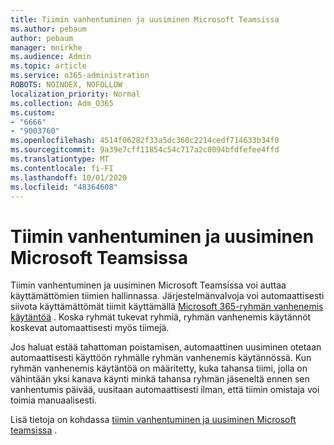```yaml
---
title: Tiimin vanhentuminen ja uusiminen Microsoft Teamsissa
ms.author: pebaum
author: pebaum
manager: mnirkhe
ms.audience: Admin
ms.topic: article
ms.service: o365-administration
ROBOTS: NOINDEX, NOFOLLOW
localization_priority: Normal
ms.collection: Adm_O365
ms.custom:
- "6666"
- "9003760"
ms.openlocfilehash: 4514f06282f33a5dc360c2214cedf714633b34f0
ms.sourcegitcommit: 9a39e7cff11854c54c717a2c0094bfdfefee4ffd
ms.translationtype: MT
ms.contentlocale: fi-FI
ms.lasthandoff: 10/01/2020
ms.locfileid: "48364608"
---
```

# <a name="team-expiration-and-renewal-in-microsoft-teams"></a>Tiimin vanhentuminen ja uusiminen Microsoft Teamsissa

Tiimin vanhentuminen ja uusiminen Microsoft Teamsissa voi auttaa käyttämättömien tiimien hallinnassa. Järjestelmänvalvoja voi automaattisesti siivota käyttämättömät tiimit käyttämällä  [Microsoft 365-ryhmän vanhenemis käytäntöä](https://docs.microsoft.com/microsoft-365/admin/create-groups/office-365-groups-expiration-policy)  . Koska ryhmät tukevat ryhmiä, ryhmän vanhenemis käytännöt koskevat automaattisesti myös tiimejä.

Jos haluat estää tahattoman poistamisen, automaattinen uusiminen otetaan automaattisesti käyttöön ryhmälle ryhmän vanhenemis käytännössä. Kun ryhmän vanhenemis käytäntöä on määritetty, kuka tahansa tiimi, jolla on vähintään yksi kanava käynti minkä tahansa ryhmän jäseneltä ennen sen vanhentumis päivää, uusitaan automaattisesti ilman, että tiimin omistaja voi toimia manuaalisesti.  

Lisä tietoja on kohdassa  [tiimin vanhentuminen ja uusiminen Microsoft teamsissa](https://docs.microsoft.com/microsoftteams/team-expiration-renewal)  .
